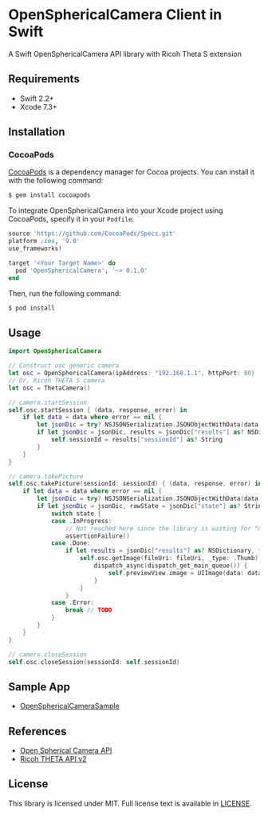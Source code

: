 # OpenSphericalCamera Client in Swift
A Swift OpenSphericalCamera API library with Ricoh Theta S extension

## Requirements

* Swift 2.2+
* Xcode 7.3+

## Installation

### CocoaPods

[CocoaPods](http://cocoapods.org) is a dependency manager for Cocoa projects. You can install it with the following command:

```bash
$ gem install cocoapods
```

To integrate OpenSphericalCamera into your Xcode project using CocoaPods, specify it in your `Podfile`:

```ruby
source 'https://github.com/CocoaPods/Specs.git'
platform :ios, '9.0'
use_frameworks!

target '<Your Target Name>' do
  pod 'OpenSphericalCamera', '~> 0.1.0'
end
```

Then, run the following command:

```bash
$ pod install
```

## Usage

```swift
import OpenSphericalCamera

// Construct osc generic camera
let osc = OpenSphericalCamera(ipAddress: "192.168.1.1", httpPort: 80)
// Or, Ricoh THETA S camera
let osc = ThetaCamera()

// camera.startSession
self.osc.startSession { (data, response, error) in
    if let data = data where error == nil {
        let jsonDic = try? NSJSONSerialization.JSONObjectWithData(data, options: NSJSONReadingOptions.MutableContainers) as! NSDictionary
        if let jsonDic = jsonDic, results = jsonDic["results"] as? NSDictionary {
            self.sessionId = results["sessionId"] as? String
        }
    }
}

// camera.takePicture
self.osc.takePicture(sessionId: sessionId) { (data, response, error) in
    if let data = data where error == nil {
        let jsonDic = try? NSJSONSerialization.JSONObjectWithData(data, options: NSJSONReadingOptions.MutableContainers) as! NSDictionary
        if let jsonDic = jsonDic, rawState = jsonDic["state"] as? String, state = OSCCommandState(rawValue: rawState) {
            switch state {
            case .InProgress:
                // Not reached here since the library is waiting for "done" or "error" internally.
                assertionFailure()
            case .Done:
                if let results = jsonDic["results"] as? NSDictionary, fileUri = results["fileUri"] as? String {
                    self.osc.getImage(fileUri: fileUri, _type: .Thumb) { (data, response, error) in
                        dispatch_async(dispatch_get_main_queue()) {
                            self.previewView.image = UIImage(data: data!)
                        }
                    }
                }
            case .Error:
                break // TODO
            }
        }
    }
}

// camera.closeSession
self.osc.closeSession(sessionId: self.sessionId)
```

## Sample App
* [OpenSphericalCameraSample](https://github.com/tatsu/OpenSphericalCameraSample)

## References
* [Open Spherical Camera API](https://developers.google.com/streetview/open-spherical-camera/)
* [Ricoh THETA API v2](https://developers.theta360.com/en/docs/v2/api_reference/)

## License

This library is licensed under MIT. Full license text is available in [LICENSE](LICENSE.txt).
